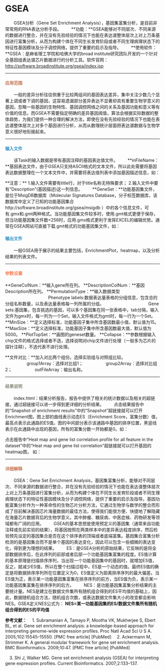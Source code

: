# GSEA
　　GSEA分析（Gene Set Enrichment Analysis），基因集富集分析，是目前非常常用的RNA表达分析手段。
　　**功能：**GSEA能够对不同层次、不同来源的数据进行整合，并在没有先验经验的情况下也能在表达谱整体层次上对上万条基因进行富集分析，从而为构建个体在不同生长发育阶段或者不同生理病理状态下的特征性基因模块及分子调控网络，提供了重要的启示及指导。
　　**使用软件：**GSEA：是麻省理工学院和哈佛大学的broad institute研究团队开发的一个针对全基因组表达谱芯片数据进行的分析工具。软件官网：http://software.broadinstitute.org/gsea/index.jsp
　
***
#### **<span class="glyphicon glyphicon-tags" aria-hidden="true" style="color:#C47451"></span></i><span style="color:#C47451"> 应用范围**
　　一般的差异分析往往侧重于比较两组间的基因表达差异，集中关注少数几个显著上调或者下调的基因，这容易遗漏部分差异表达不显著却具有重要生物学意义的基因，忽略一些基因的生物特性、基因调控网络之间的关系及基因功能和意义等有价值的信息。而GSEA不需要指定明确的差异基因阈值，算法会根据实际数据的整体趋势，为我们提供一种合理的解决方法，即使在没有先验经验的情况下也能在表达谱整体层次上对多个基因进行分析，从而从数理统计层面把表达谱数据与生物学意义很好地衔接起来。

 ***
#### **<i class="glyphicon glyphicon-log-in" aria-hidden="true" style="color:#3090C7"></i><span style="color:#3090C7"> 输入文件**
　　该Task的输入数据是带有基因注释的基因表达值文件。
　　**inFileName：**基因表达文件，由于GSEA只支持ASCII格式的文本文件，所以此处需要将基因表达数据整理在一个文本文件中，并需要将表达值列表中添加基因描述信息，如：
 <div style="text-align:center"><img data-src="5.png" width="500px" ></img>
</div>
**注意：**
1.输入文件需要有title行，对于title名称无特殊要求；
2.输入文件中要有“Description”(基因描述)这一列信息。
　　**GeneSet：**功能基因集文件，是位于MsigDB数据库（Molecular Signatures Database，分子标签数据库，该数据库中定义了已知的功能基因集合
  http://software.broadinstitute.org/gsea/msigdb
  ）中的各个信息文件，可有.gmx和.gmt两种格式。当功能基因集文件较多时，使用.gmt格式更便于保存，但当功能基因集文件数<256时，应用.gmx格式更利于发挥EXCEL的编辑优势。通常在GSEA网站可直接下载.gmt格式的功能基因集文件，如：
<div style="text-align:center"><img data-src="6.png" width="150px" ></img>
</div>

#### **<i class="glyphicon glyphicon-log-out" aria-hidden="true" style="color:#3090C7"></i><span style="color:#3090C7"> 输出文件**
　　一般GSEA用于展示的结果主要包括，EnrichmentPlot，heatmap，以及分析结果的列表文件。

****
#### **<i class="fa fa-cog" aria-hidden="true" style="color:#F88158"></i> <span style="color:#F88158">参数设置**<span>

**GeneColNum：**输入gene所在列。
**DescriptionColNum：**基因Description所在列。
**PermutationType：**输入数据类型
　　　　　　　　　　Phenotype labels:数据表达量表格的分组信息，包含总的分组名称数量，以及表达量表格每一列所属的分组。
　　　　　　　　　　Gene sets:基因集，包含挑选的基因，可以多个基因集在同一张表格中，tab分隔，输入文件为gmx时，每一列为一个Set，输入文件格式为gmt时，每一行为一个Set。
**MinSize：**定义选择标准，功能基因子集中所含基因数最小值，默认值为15。
**MaxSize：**定义选择标准，功能基因子集中所含基因数最大值，默认值为5000。
**PlotTopSet：**画图的geneset数量。
**Collapse：**参数根据输入chip文件的格式选择或者不选，选择说明对chip文件进行处理（一般多为芯片的探针注释），不选代表不进行处理。

**文件对比：**加入对比两个组份。选择实验组与对照组比较。
　　　　　group1Array：选择对比组1；
　　　　　group2Array：选择对比组2；
　　　　　outFileArray：输出名称。


****
#### **<i class="fa fa-file-text" aria-hidden="true" style="color:#848b79"></i><span style="color:#848b79"> 结果说明**<span>
　　index.html：结果分析报告，报告中提供了相关的统计数据以及相关的超链接，通过超链接可以进一步得到更详细的分析结果。
　　点击结果报告中的“Snapshot of enrichment results”中的“Snapshot”超链接就可以打开Enrichment图，图上部的曲线表示动态ES（Enrichment Score，富集分数）值，最高点表示此通路的ES值。图的中间部分表示该通路中基因的排序位置，黑竖线表示在此通路中出现的基因，所有的富集分数一开始都是0。如：

<div style="text-align:center"><img data-src="3.png" width="500px"></img>
</div>
点击报告中“Heat map and gene list correlation profile for all feature in the dataset”中的“Heat map and gene list correlation”超链接就可以打开基因的heatmap图， 如：

<div style="text-align:center"><img data-src="4.png" width="500px"></img>
</div>

***
#### **<span class="glyphicon glyphicon-paperclip" aria-hidden="true" style="color:#C47451"></span></i><span style="color:#C47451">  详细解释**
　　GSEA：Gene Set Enrichment Analysis，基因集富集分析，能够对不同层次、不同来源的数据进行整合，并在没有先验经验的情况下也能在表达谱整体层次上对上万条基因进行富集分析，从而为构建个体在不同生长发育阶段或者不同生理病理状态下的特征性基因模块及分子调控网络，提供了重要的启示及指导。基因功能富集分析作为一种革命性的生物芯片分析方法，它通过生物学与数学的整合而形成了目前解决基因芯片海量数据的最佳方法，使得我们能很方便、快捷地了解隐藏在海量芯片数据背后的生物学意义。其中肿瘤、糖尿病、中医症候、药物研发等领域都有广阔的应用。
　　GSEA的基本思想是使用预定义的基因集（通常来自功能注释或先前实验的结果），将基因按照在两类样本中的差异表达程度排序，然后检验预先设定的基因集合是否在这个排序表的顶端或者底端富集。基因集合富集分析检测的是基因集合而不是单个基因的表达变化，因此可以包含一些细微的表达变化，得到更为理想的结果。
　　ES：是GSEA分析的原始结果，它反映的是将全部数据排序后，在此序列的前部或者后部一个功能基因集富集的程度。ES值计算的基本原理是扫描排序序列，当出现一个功能基因集中的基因时，就增加ES值，反之，就减少ES值，所以在整个扫描过程中，ES是一个动态的值。最终ES值的确定是将数据排序序列所在位置定义为0，ES值定义为距离排序序列的最大偏差。当ES值为正，表示某一功能基因集富集在排序序列的前方，当ES值为负，表示某一功能基因集富集在排序序列的后方。
　　NES：是功能基因集富集分析结果的主要统计量。NES是建立在数据文件集所有随机组合得到的ES平均值的基础上，因此，数据随机组合方法，随机组合次数，或表达数据文件集大小的改变都会影响NES。GSEA定义NES公式为：
  **NES=某一功能基因集的ES/数据文件集所有随机组合得到的ES的平均值**

**参考文献：**
　1.	Subramanian A, Tamayo P, Mootha VK, Mukherjee S, Ebert BL, et al. Gene set enrichment analysis: a knowledge-based approach for interpreting genome-wide expression profiles. Proc Natl Acad Sci U S A. 2005;102:15545–15550. [PMC free article] [PubMed]
　2.	Ackermann M, Strimmer K. A general modular framework for gene set enrichment analysis. BMC Bioinformatics. 2009;10:47. [PMC free article] [PubMed]

　3.	Shi J, Walker MG. Gene set enrichment analysis (GSEA) for interpreting gene expression profiles. Current Bioinformatics. 2007;2:133–137.
